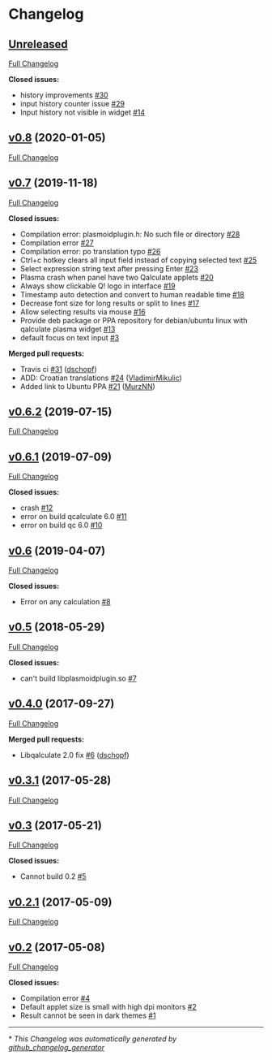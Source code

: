 # Changelog

## [Unreleased](https://github.com/dschopf/plasma-applet-qalculate/tree/HEAD)

[Full Changelog](https://github.com/dschopf/plasma-applet-qalculate/compare/v0.8...HEAD)

**Closed issues:**

- history improvements [\#30](https://github.com/dschopf/plasma-applet-qalculate/issues/30)
- input history counter issue [\#29](https://github.com/dschopf/plasma-applet-qalculate/issues/29)
- Input history not visible in widget [\#14](https://github.com/dschopf/plasma-applet-qalculate/issues/14)

## [v0.8](https://github.com/dschopf/plasma-applet-qalculate/tree/v0.8) (2020-01-05)

[Full Changelog](https://github.com/dschopf/plasma-applet-qalculate/compare/v0.7...v0.8)

## [v0.7](https://github.com/dschopf/plasma-applet-qalculate/tree/v0.7) (2019-11-18)

[Full Changelog](https://github.com/dschopf/plasma-applet-qalculate/compare/v0.6.2...v0.7)

**Closed issues:**

- Compilation error: plasmoidplugin.h: No such file or directory [\#28](https://github.com/dschopf/plasma-applet-qalculate/issues/28)
- Compilation error [\#27](https://github.com/dschopf/plasma-applet-qalculate/issues/27)
- Compilation error: po translation typo [\#26](https://github.com/dschopf/plasma-applet-qalculate/issues/26)
- Ctrl+c hotkey clears all input field instead of copying selected text [\#25](https://github.com/dschopf/plasma-applet-qalculate/issues/25)
- Select expression string text after pressing Enter [\#23](https://github.com/dschopf/plasma-applet-qalculate/issues/23)
- Plasma crash when panel have two Qalculate applets [\#20](https://github.com/dschopf/plasma-applet-qalculate/issues/20)
- Always show clickable Q! logo in interface [\#19](https://github.com/dschopf/plasma-applet-qalculate/issues/19)
- Timestamp auto detection and convert to human readable time [\#18](https://github.com/dschopf/plasma-applet-qalculate/issues/18)
- Decrease font size for long results or split to lines [\#17](https://github.com/dschopf/plasma-applet-qalculate/issues/17)
- Allow selecting results via mouse [\#16](https://github.com/dschopf/plasma-applet-qalculate/issues/16)
- Provide deb package or PPA repository for debian/ubuntu linux with qalculate plasma widget [\#13](https://github.com/dschopf/plasma-applet-qalculate/issues/13)
- default focus on text input [\#3](https://github.com/dschopf/plasma-applet-qalculate/issues/3)

**Merged pull requests:**

- Travis ci [\#31](https://github.com/dschopf/plasma-applet-qalculate/pull/31) ([dschopf](https://github.com/dschopf))
- ADD: Croatian translations [\#24](https://github.com/dschopf/plasma-applet-qalculate/pull/24) ([VladimirMikulic](https://github.com/VladimirMikulic))
- Added link to Ubuntu PPA [\#21](https://github.com/dschopf/plasma-applet-qalculate/pull/21) ([MurzNN](https://github.com/MurzNN))

## [v0.6.2](https://github.com/dschopf/plasma-applet-qalculate/tree/v0.6.2) (2019-07-15)

[Full Changelog](https://github.com/dschopf/plasma-applet-qalculate/compare/v0.6.1...v0.6.2)

## [v0.6.1](https://github.com/dschopf/plasma-applet-qalculate/tree/v0.6.1) (2019-07-09)

[Full Changelog](https://github.com/dschopf/plasma-applet-qalculate/compare/v0.6...v0.6.1)

**Closed issues:**

- crash [\#12](https://github.com/dschopf/plasma-applet-qalculate/issues/12)
- error on build qcalculate 6.0 [\#11](https://github.com/dschopf/plasma-applet-qalculate/issues/11)
- error on build qc 6.0 [\#10](https://github.com/dschopf/plasma-applet-qalculate/issues/10)

## [v0.6](https://github.com/dschopf/plasma-applet-qalculate/tree/v0.6) (2019-04-07)

[Full Changelog](https://github.com/dschopf/plasma-applet-qalculate/compare/v0.5...v0.6)

**Closed issues:**

- Error on any calculation [\#8](https://github.com/dschopf/plasma-applet-qalculate/issues/8)

## [v0.5](https://github.com/dschopf/plasma-applet-qalculate/tree/v0.5) (2018-05-29)

[Full Changelog](https://github.com/dschopf/plasma-applet-qalculate/compare/v0.4.0...v0.5)

**Closed issues:**

- can't build libplasmoidplugin.so [\#7](https://github.com/dschopf/plasma-applet-qalculate/issues/7)

## [v0.4.0](https://github.com/dschopf/plasma-applet-qalculate/tree/v0.4.0) (2017-09-27)

[Full Changelog](https://github.com/dschopf/plasma-applet-qalculate/compare/v0.3.1...v0.4.0)

**Merged pull requests:**

- Libqalculate 2.0 fix [\#6](https://github.com/dschopf/plasma-applet-qalculate/pull/6) ([dschopf](https://github.com/dschopf))

## [v0.3.1](https://github.com/dschopf/plasma-applet-qalculate/tree/v0.3.1) (2017-05-28)

[Full Changelog](https://github.com/dschopf/plasma-applet-qalculate/compare/v0.3...v0.3.1)

## [v0.3](https://github.com/dschopf/plasma-applet-qalculate/tree/v0.3) (2017-05-21)

[Full Changelog](https://github.com/dschopf/plasma-applet-qalculate/compare/v0.2.1...v0.3)

**Closed issues:**

- Cannot build 0.2 [\#5](https://github.com/dschopf/plasma-applet-qalculate/issues/5)

## [v0.2.1](https://github.com/dschopf/plasma-applet-qalculate/tree/v0.2.1) (2017-05-09)

[Full Changelog](https://github.com/dschopf/plasma-applet-qalculate/compare/v0.2...v0.2.1)

## [v0.2](https://github.com/dschopf/plasma-applet-qalculate/tree/v0.2) (2017-05-08)

[Full Changelog](https://github.com/dschopf/plasma-applet-qalculate/compare/44674427ba46ecfaca4cbd63c27bc0f80c190e9e...v0.2)

**Closed issues:**

- Compilation error [\#4](https://github.com/dschopf/plasma-applet-qalculate/issues/4)
- Default applet size is small with high dpi monitors [\#2](https://github.com/dschopf/plasma-applet-qalculate/issues/2)
- Result cannot be seen in dark themes [\#1](https://github.com/dschopf/plasma-applet-qalculate/issues/1)

---

\* *This Changelog was automatically generated by [github_changelog_generator](https://github.com/github-changelog-generator/github-changelog-generator)*

